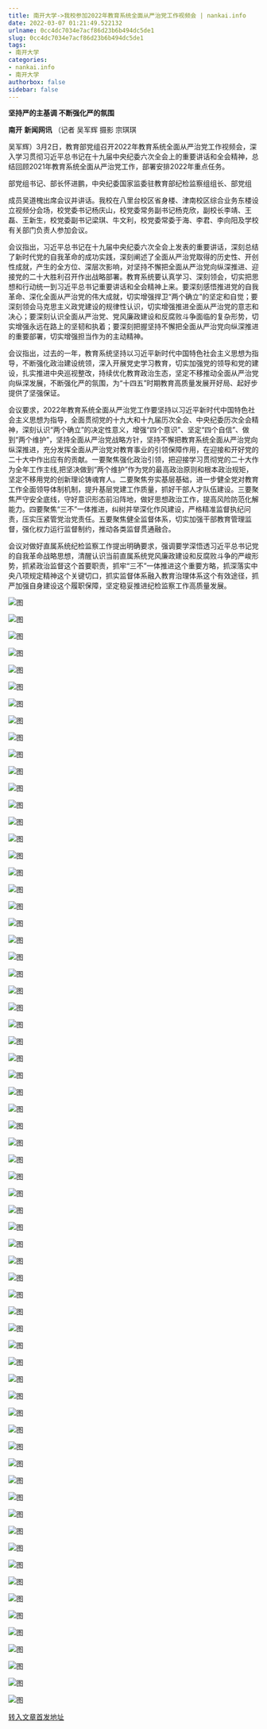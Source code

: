```yaml
---
title: 南开大学->我校参加2022年教育系统全面从严治党工作视频会 | nankai.info
date: 2022-03-07 01:21:49.522132
urlname: 0cc4dc7034e7acf86d23b6b494dc5de1
slug: 0cc4dc7034e7acf86d23b6b494dc5de1
tags: 
- 南开大学
categories:
- nankai.info
- 南开大学
authorbox: false
sidebar: false
---
```

**坚持严的主基调 不断强化严的氛围**

**南开** **新闻网讯** （记者 吴军辉 摄影 宗琪琪

吴军辉）3月2日，教育部党组召开2022年教育系统全面从严治党工作视频会，深入学习贯彻习近平总书记在十九届中央纪委六次全会上的重要讲话和全会精神，总结回顾2021年教育系统全面从严治党工作，部署安排2022年重点任务。

部党组书记、部长怀进鹏，中央纪委国家监委驻教育部纪检监察组组长、部党组
<!--more-->
成员吴道槐出席会议并讲话。我校在八里台校区省身楼、津南校区综合业务东楼设立视频分会场，校党委书记杨庆山，校党委常务副书记杨克欣，副校长李靖、王磊、王新生，校党委副书记梁琪、牛文利，校党委常委于海、李君、李向阳及学校有关部门负责人参加会议。

会议指出，习近平总书记在十九届中央纪委六次全会上发表的重要讲话，深刻总结了新时代党的自我革命的成功实践，深刻阐述了全面从严治党取得的历史性、开创性成就，产生的全方位、深层次影响，对坚持不懈把全面从严治党向纵深推进、迎接党的二十大胜利召开作出战略部署。教育系统要认真学习、深刻领会，切实把思想和行动统一到习近平总书记重要讲话和全会精神上来。要深刻感悟推进党的自我革命、深化全面从严治党的伟大成就，切实增强捍卫“两个确立”的坚定和自觉；要深刻领会马克思主义政党建设的规律性认识，切实增强推进全面从严治党的意志和决心；要深刻认识全面从严治党、党风廉政建设和反腐败斗争面临的复杂形势，切实增强永远在路上的坚韧和执着；要深刻把握坚持不懈把全面从严治党向纵深推进的重要部署，切实增强担当作为的主动精神。

会议指出，过去的一年，教育系统坚持以习近平新时代中国特色社会主义思想为指导，不断强化政治建设统领，深入开展党史学习教育，切实加强党的领导和党的建设，扎实推进中央巡视整改，持续优化教育政治生态，坚定不移推动全面从严治党向纵深发展，不断强化严的氛围，为“十四五”时期教育高质量发展开好局、起好步提供了坚强保证。

会议要求，2022年教育系统全面从严治党工作要坚持以习近平新时代中国特色社会主义思想为指导，全面贯彻党的十九大和十九届历次全会、中央纪委历次全会精神，深刻认识“两个确立”的决定性意义，增强“四个意识”、坚定“四个自信”、做到“两个维护”，坚持全面从严治党战略方针，坚持不懈把教育系统全面从严治党向纵深推进，充分发挥全面从严治党对教育事业的引领保障作用，在迎接和开好党的二十大中作出应有的贡献。一要聚焦强化政治引领，把迎接学习贯彻党的二十大作为全年工作主线,把坚决做到“两个维护”作为党的最高政治原则和根本政治规矩，坚定不移用党的创新理论铸魂育人。二要聚焦夯实基层基础，进一步健全党对教育工作全面领导体制机制，提升基层党建工作质量，抓好干部人才队伍建设。三要聚焦严守安全底线，守好意识形态前沿阵地，做好思想政治工作，提高风险防范化解能力。四要聚焦“三不”一体推进，纠树并举深化作风建设，严格精准监督执纪问责，压实压紧管党治党责任。五要聚焦健全监督体系，切实加强干部教育管理监督，强化权力运行监督制约，推动各类监督贯通融合。

会议对做好直属系统纪检监察工作提出明确要求，强调要学深悟透习近平总书记党的自我革命战略思想，清醒认识当前直属系统党风廉政建设和反腐败斗争的严峻形势，抓紧政治监督这个首要职责，抓牢“三不”一体推进这个重要方略，抓深落实中央八项规定精神这个关键切口，抓实监督体系融入教育治理体系这个有效途径，抓严加强自身建设这个履职保障，坚定稳妥推进纪检监察工作高质量发展。

![图](http://news.nankai.edu.cn/ywsd/system/2022/03/04/g)

![图](http://news.nankai.edu.cn/ywsd/system/2022/03/04/p)

![图](http://news.nankai.edu.cn/ywsd/system/2022/03/04/j)

![图](http://news.nankai.edu.cn/ywsd/system/2022/03/04/)

![图](http://news.nankai.edu.cn/ywsd/system/2022/03/04/c)

![图](http://news.nankai.edu.cn/ywsd/system/2022/03/04/d)

![图](http://news.nankai.edu.cn/ywsd/system/2022/03/04/e)

![图](http://news.nankai.edu.cn/ywsd/system/2022/03/04/9)

![图](http://news.nankai.edu.cn/ywsd/system/2022/03/04/a)

![图](http://news.nankai.edu.cn/ywsd/system/2022/03/04/5)

![图](http://news.nankai.edu.cn/ywsd/system/2022/03/04/4)

![图](http://news.nankai.edu.cn/ywsd/system/2022/03/04/0)

![图](http://news.nankai.edu.cn/ywsd/system/2022/03/04/_)

![图](http://news.nankai.edu.cn/ywsd/system/2022/03/04/4)

![图](http://news.nankai.edu.cn/ywsd/system/2022/03/04/6)

![图](http://news.nankai.edu.cn/ywsd/system/2022/03/04/9)

![图](http://news.nankai.edu.cn/ywsd/system/2022/03/04/4)

![图](http://news.nankai.edu.cn/ywsd/system/2022/03/04/4)

![图](http://news.nankai.edu.cn/ywsd/system/2022/03/04/0)

![图](http://news.nankai.edu.cn/ywsd/system/2022/03/04/0)

![图](http://news.nankai.edu.cn/ywsd/system/2022/03/04/0)

![图](http://news.nankai.edu.cn/ywsd/system/2022/03/04/3)

![图](http://news.nankai.edu.cn/ywsd/system/2022/03/04/0)

![图](http://news.nankai.edu.cn/ywsd/system/2022/03/04/0)

![图](http://news.nankai.edu.cn/)

![图](http://news.nankai.edu.cn/ywsd/system/2022/03/04/9)

![图](http://news.nankai.edu.cn/ywsd/system/2022/03/04/4)

![图](http://news.nankai.edu.cn/ywsd/system/2022/03/04/4)

![图](http://news.nankai.edu.cn/)

![图](http://news.nankai.edu.cn/ywsd/system/2022/03/04/0)

![图](http://news.nankai.edu.cn/ywsd/system/2022/03/04/0)

![图](http://news.nankai.edu.cn/ywsd/system/2022/03/04/0)

![图](http://news.nankai.edu.cn/)

![图](http://news.nankai.edu.cn/ywsd/system/2022/03/04/3)

![图](http://news.nankai.edu.cn/ywsd/system/2022/03/04/0)

![图](http://news.nankai.edu.cn/ywsd/system/2022/03/04/0)

![图](http://news.nankai.edu.cn/)

![图](http://news.nankai.edu.cn/ywsd/system/2022/03/04/c)

![图](http://news.nankai.edu.cn/ywsd/system/2022/03/04/i)

![图](http://news.nankai.edu.cn/ywsd/system/2022/03/04/p)

![图](http://news.nankai.edu.cn/)

![图](http://news.nankai.edu.cn/ywsd/system/2022/03/04/n)

![图](http://news.nankai.edu.cn/ywsd/system/2022/03/04/c)

![图](http://news.nankai.edu.cn/ywsd/system/2022/03/04/)

![图](http://news.nankai.edu.cn/ywsd/system/2022/03/04/u)

![图](http://news.nankai.edu.cn/ywsd/system/2022/03/04/d)

![图](http://news.nankai.edu.cn/ywsd/system/2022/03/04/e)

![图](http://news.nankai.edu.cn/ywsd/system/2022/03/04/)

![图](http://news.nankai.edu.cn/ywsd/system/2022/03/04/i)

![图](http://news.nankai.edu.cn/ywsd/system/2022/03/04/a)

![图](http://news.nankai.edu.cn/ywsd/system/2022/03/04/k)

![图](http://news.nankai.edu.cn/ywsd/system/2022/03/04/n)

![图](http://news.nankai.edu.cn/ywsd/system/2022/03/04/a)

![图](http://news.nankai.edu.cn/ywsd/system/2022/03/04/n)

![图](http://news.nankai.edu.cn/ywsd/system/2022/03/04/)

![图](http://news.nankai.edu.cn/ywsd/system/2022/03/04/s)

![图](http://news.nankai.edu.cn/ywsd/system/2022/03/04/w)

![图](http://news.nankai.edu.cn/ywsd/system/2022/03/04/e)

![图](http://news.nankai.edu.cn/ywsd/system/2022/03/04/n)

![图](http://news.nankai.edu.cn/)

![图](http://news.nankai.edu.cn/)

![图](http://news.nankai.edu.cn/ywsd/system/2022/03/04/:)

![图](http://news.nankai.edu.cn/ywsd/system/2022/03/04/p)

![图](http://news.nankai.edu.cn/ywsd/system/2022/03/04/t)

![图](http://news.nankai.edu.cn/ywsd/system/2022/03/04/t)

![图](http://news.nankai.edu.cn/ywsd/system/2022/03/04/h)

[转入文章首发地址](http://news.nankai.edu.cn/ywsd/system/2022/03/04/030050483.shtml)